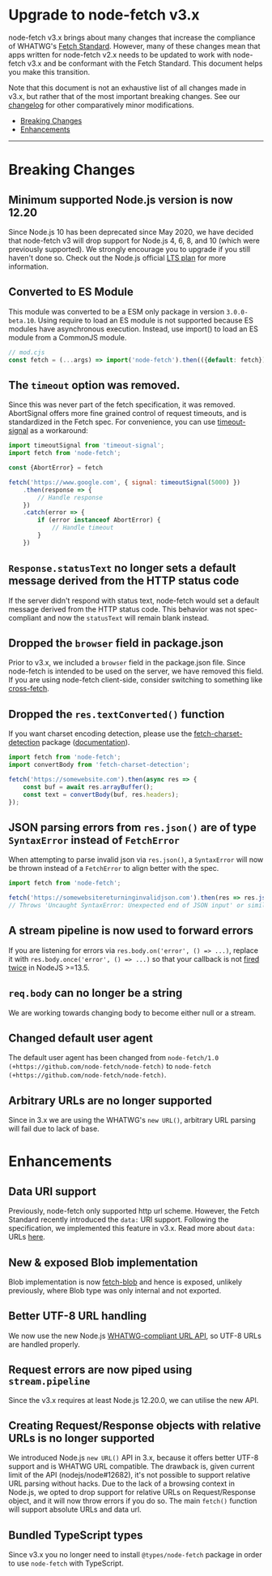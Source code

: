 # Upgrade to node-fetch v3.x

node-fetch v3.x brings about many changes that increase the compliance of
WHATWG's [Fetch Standard][whatwg-fetch]. However, many of these changes mean
that apps written for node-fetch v2.x needs to be updated to work with
node-fetch v3.x and be conformant with the Fetch Standard. This document helps
you make this transition.

Note that this document is not an exhaustive list of all changes made in v3.x,
but rather that of the most important breaking changes. See our [changelog] for
other comparatively minor modifications.

- [Breaking Changes](#breaking)
- [Enhancements](#enhancements)

---

<a id="breaking"></a>

# Breaking Changes

## Minimum supported Node.js version is now 12.20

Since Node.js 10 has been deprecated since May 2020, we have decided that node-fetch v3 will drop support for Node.js 4, 6, 8, and 10 (which were previously supported). We strongly encourage you to upgrade if you still haven't done so. Check out the Node.js official [LTS plan] for more information.

## Converted to ES Module

This module was converted to be a ESM only package in version `3.0.0-beta.10`.
Using require to load an ES module is not supported because ES modules have asynchronous execution. Instead, use import() to load an ES module from a CommonJS module.

```js
// mod.cjs
const fetch = (...args) => import('node-fetch').then(({default: fetch}) => fetch(...args));
```

## The `timeout` option was removed.

Since this was never part of the fetch specification, it was removed. AbortSignal offers more fine grained control of request timeouts, and is standardized in the Fetch spec. For convenience, you can use [timeout-signal](https://github.com/node-fetch/timeout-signal) as a workaround:

```js
import timeoutSignal from 'timeout-signal';
import fetch from 'node-fetch';

const {AbortError} = fetch

fetch('https://www.google.com', { signal: timeoutSignal(5000) })
    .then(response => {
        // Handle response
    })
    .catch(error => {
        if (error instanceof AbortError) {
            // Handle timeout
        }
    })
```

## `Response.statusText` no longer sets a default message derived from the HTTP status code

If the server didn't respond with status text, node-fetch would set a default message derived from the HTTP status code. This behavior was not spec-compliant and now the `statusText` will remain blank instead.

## Dropped the `browser` field in package.json

Prior to v3.x, we included a `browser` field in the package.json file. Since node-fetch is intended to be used on the server, we have removed this field. If you are using node-fetch client-side, consider switching to something like [cross-fetch].

## Dropped the `res.textConverted()` function

If you want charset encoding detection, please use the [fetch-charset-detection] package ([documentation][fetch-charset-detection-docs]).

```js
import fetch from 'node-fetch';
import convertBody from 'fetch-charset-detection';

fetch('https://somewebsite.com').then(async res => {
    const buf = await res.arrayBuffer();
    const text = convertBody(buf, res.headers);
});
```

## JSON parsing errors from `res.json()` are of type `SyntaxError` instead of `FetchError`

When attempting to parse invalid json via `res.json()`, a `SyntaxError` will now be thrown instead of a `FetchError` to align better with the spec.

```js
import fetch from 'node-fetch';

fetch('https://somewebsitereturninginvalidjson.com').then(res => res.json())
// Throws 'Uncaught SyntaxError: Unexpected end of JSON input' or similar.
```

## A stream pipeline is now used to forward errors

If you are listening for errors via `res.body.on('error', () => ...)`, replace it with `res.body.once('error', () => ...)` so that your callback is not [fired twice](https://github.com/node-fetch/node-fetch/issues/668#issuecomment-569386115) in NodeJS >=13.5.

## `req.body` can no longer be a string

We are working towards changing body to become either null or a stream.

## Changed default user agent

The default user agent has been changed from `node-fetch/1.0 (+https://github.com/node-fetch/node-fetch)` to `node-fetch (+https://github.com/node-fetch/node-fetch)`.

## Arbitrary URLs are no longer supported

Since in 3.x we are using the WHATWG's `new URL()`, arbitrary URL parsing will fail due to lack of base.

# Enhancements

## Data URI support

Previously, node-fetch only supported http url scheme. However, the Fetch Standard recently introduced the `data:` URI support. Following the specification, we implemented this feature in v3.x. Read more about `data:` URLs [here][data-url].

## New & exposed Blob implementation

Blob implementation is now [fetch-blob] and hence is exposed, unlikely previously, where Blob type was only internal and not exported.

## Better UTF-8 URL handling

We now use the new Node.js [WHATWG-compliant URL API][whatwg-nodejs-url], so UTF-8 URLs are handled properly.

## Request errors are now piped using `stream.pipeline`

Since the v3.x requires at least Node.js 12.20.0, we can utilise the new API.

## Creating Request/Response objects with relative URLs is no longer supported

We introduced Node.js `new URL()` API in 3.x, because it offers better UTF-8 support and is WHATWG URL compatible. The drawback is, given current limit of the API (nodejs/node#12682), it's not possible to support relative URL parsing without hacks.
Due to the lack of a browsing context in Node.js, we opted to drop support for relative URLs on Request/Response object, and it will now throw errors if you do so.
The main `fetch()` function will support absolute URLs and data url.

## Bundled TypeScript types

Since v3.x you no longer need to install `@types/node-fetch` package in order to use `node-fetch` with TypeScript.

[whatwg-fetch]: https://fetch.spec.whatwg.org/
[data-url]: https://fetch.spec.whatwg.org/#data-url-processor
[LTS plan]: https://github.com/nodejs/LTS#lts-plan
[cross-fetch]: https://github.com/lquixada/cross-fetch
[fetch-charset-detection]: https://github.com/Richienb/fetch-charset-detection
[fetch-charset-detection-docs]: https://richienb.github.io/fetch-charset-detection/globals.html#convertbody
[fetch-blob]: https://github.com/node-fetch/fetch-blob#readme
[whatwg-nodejs-url]: https://nodejs.org/api/url.html#url_the_whatwg_url_api
[changelog]: CHANGELOG.md

